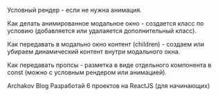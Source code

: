 Условный рендер - если не нужна анимация.

Как делать анимированное модальное окно - создается класс по условию (добавляется или удалаяется дополнительный класс).

Как передавать в модально окно контент (children) - создаем или убираем динамический контент внутри модального окна.

Как передавать пропсы - разметка в виде отдельного компонента в const (можно с условным рендером или анимацией).

Archakov Blog Разработай 6 проектов на ReactJS (для начинающих)


